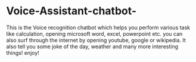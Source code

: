 # Voice-Assistant-chatbot-

This is the Voice recognition chatbot which helps you perform various task like calculation, opening microsoft word, excel, powerpoint etc. you can also surf through the internet
by opening youtube, google or wikipedia. It also tell you some joke of the day, weather and many more interesting things! enjoy! 
